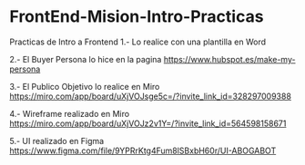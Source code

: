 # FrontEnd-Mision-Intro-Practicas
Practicas de Intro a Frontend
1.- Lo realice con una plantilla en Word

2.- El Buyer Persona lo hice en la pagina https://www.hubspot.es/make-my-persona

3.- El Publico Objetivo lo realice en Miro https://miro.com/app/board/uXjVOJsge5c=/?invite_link_id=328297009388

4.- Wireframe realizado en Miro https://miro.com/app/board/uXjVOJz2v1Y=/?invite_link_id=564598158671

5.- UI realizado en Figma https://www.figma.com/file/9YPRrKtg4Fum8lSBxbH60r/UI-ABOGABOT
